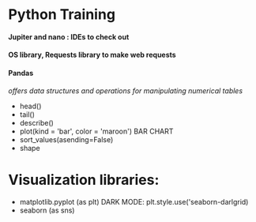 # Python Training

#### Jupiter and nano : IDEs to check out

#### OS library, Requests library to make web requests

#### Pandas
*offers data structures and operations for manipulating numerical tables*
* head()
* tail()
* describe()
* plot(kind = 'bar', color = 'maroon') BAR CHART
* sort_values(asending=False)
* shape 

# Visualization libraries: 
* matplotlib.pyplot (as plt) DARK MODE: plt.style.use('seaborn-darlgrid)
* seaborn (as sns)
